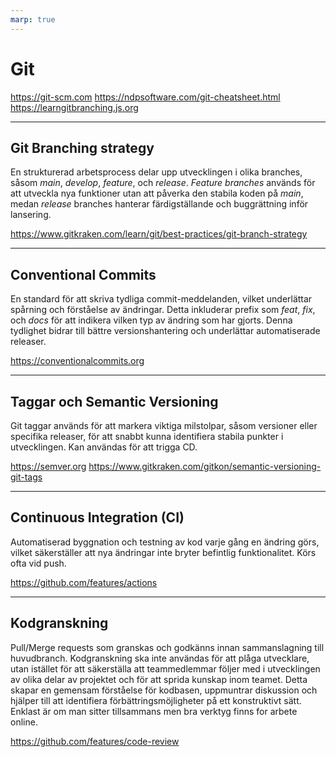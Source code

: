 ```yaml
---
marp: true
---
```


# Git

<https://git-scm.com>
<https://ndpsoftware.com/git-cheatsheet.html>
<https://learngitbranching.js.org>

---

## Git Branching strategy

En strukturerad arbetsprocess delar upp utvecklingen i olika branches, såsom *main*, *develop*, *feature*, och *release*. *Feature branches* används för att utveckla nya funktioner utan att påverka den stabila koden på *main*, medan *release* branches hanterar färdigställande och buggrättning inför lansering.

<https://www.gitkraken.com/learn/git/best-practices/git-branch-strategy>

---

## Conventional Commits

En standard för att skriva tydliga commit-meddelanden, vilket underlättar spårning och förståelse av ändringar. Detta inkluderar prefix som *feat*, *fix*, och *docs* för att indikera vilken typ av ändring som har gjorts. Denna tydlighet bidrar till bättre versionshantering och underlättar automatiserade releaser.

<https://conventionalcommits.org>

---

## Taggar och Semantic Versioning

Git taggar används för att markera viktiga milstolpar, såsom versioner eller specifika releaser, för att snabbt kunna identifiera stabila punkter i utvecklingen. Kan användas för att trigga CD.

<https://semver.org>
<https://www.gitkraken.com/gitkon/semantic-versioning-git-tags>

---

## Continuous Integration (CI)

Automatiserad byggnation och testning av kod varje gång en ändring görs, vilket säkerställer att nya ändringar inte bryter befintlig funktionalitet. Körs ofta vid push.

<https://github.com/features/actions>

---

## Kodgranskning

Pull/Merge requests som granskas och godkänns innan sammanslagning till huvudbranch. Kodgranskning ska inte användas för att plåga utvecklare, utan istället för att säkerställa att teammedlemmar följer med i utvecklingen av olika delar av projektet och för att sprida kunskap inom teamet. Detta skapar en gemensam förståelse för kodbasen, uppmuntrar diskussion och hjälper till att identifiera förbättringsmöjligheter på ett konstruktivt sätt. Enklast är om man sitter tillsammans men bra verktyg finns for arbete online.

<https://github.com/features/code-review>
